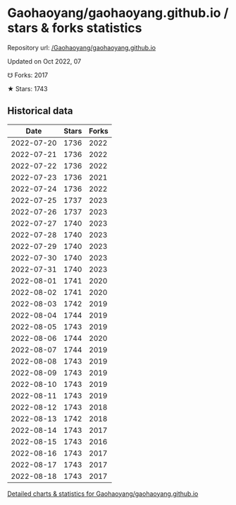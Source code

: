# Gaohaoyang/gaohaoyang.github.io / stars & forks statistics

Repository url: [/Gaohaoyang/gaohaoyang.github.io](https://github.com/Gaohaoyang/gaohaoyang.github.io)

Updated on Oct 2022, 07

☋ Forks: 2017

★ Stars: 1743

## Historical data
| Date | Stars | Forks |
|------|-------|-------|
| 2022-07-20 | 1736 | 2022 | 
| 2022-07-21 | 1736 | 2022 | 
| 2022-07-22 | 1736 | 2022 | 
| 2022-07-23 | 1736 | 2021 | 
| 2022-07-24 | 1736 | 2022 | 
| 2022-07-25 | 1737 | 2023 | 
| 2022-07-26 | 1737 | 2023 | 
| 2022-07-27 | 1740 | 2023 | 
| 2022-07-28 | 1740 | 2023 | 
| 2022-07-29 | 1740 | 2023 | 
| 2022-07-30 | 1740 | 2023 | 
| 2022-07-31 | 1740 | 2023 | 
| 2022-08-01 | 1741 | 2020 | 
| 2022-08-02 | 1741 | 2020 | 
| 2022-08-03 | 1742 | 2019 | 
| 2022-08-04 | 1744 | 2019 | 
| 2022-08-05 | 1743 | 2019 | 
| 2022-08-06 | 1744 | 2020 | 
| 2022-08-07 | 1744 | 2019 | 
| 2022-08-08 | 1743 | 2019 | 
| 2022-08-09 | 1743 | 2019 | 
| 2022-08-10 | 1743 | 2019 | 
| 2022-08-11 | 1743 | 2019 | 
| 2022-08-12 | 1743 | 2018 | 
| 2022-08-13 | 1742 | 2018 | 
| 2022-08-14 | 1743 | 2017 | 
| 2022-08-15 | 1743 | 2016 | 
| 2022-08-16 | 1743 | 2017 | 
| 2022-08-17 | 1743 | 2017 | 
| 2022-08-18 | 1743 | 2017 | 


[Detailed charts & statistics for Gaohaoyang/gaohaoyang.github.io](https://reviewgithub.com/rep/Gaohaoyang/gaohaoyang.github.io)
